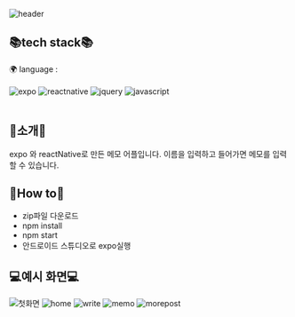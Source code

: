 ![header](https://capsule-render.vercel.app/api?type=waving&color=auto&height=300&section=header&text=Yeonji%20Github!&fontSize=90&fontColor=#333333)

## 📚tech stack📚
🌍 language : 
<br/><br/>
<img alt="expo" src ="https://img.shields.io/badge/expo-000020.svg?&style=for-the-badge&logo=expo&logoColor=black"/> 
<img alt="reactnative" src="https://img.shields.io/badge/reactnative-61DAFB.svg?&style=for-the-badge&logo=reactnative&logoColor=white"/> 
<img alt="jquery" src="https://img.shields.io/badge/jquery-0769AD.svg?&style=for-the-badge&logo=jquery&logoColor=white"/> 
<img alt="javascript" src="https://img.shields.io/badge/javascript-F7DF1E.svg?&style=for-the-badge&logo=javascript&logoColor=white"/> 
<br/><br/>

## 📢소개📢
expo 와 reactNative로 만든 메모 어플입니다.
이름을 입력하고 들어가면 메모를 입력 할 수 있습니다.


## 🔎How to🔎
- zip파일 다운로드
- npm install
- npm start
- 안드로이드 스튜디오로 expo실행



## 💻예시 화면💻
![첫화면](https://github.com/kingyjjy/react-practice-useState/assets/141803642/2c3b9d6c-f3d9-429d-add7-be17a5fe0ce2)
![home](https://github.com/kingyjjy/react-practice-useState/assets/141803642/2f340321-4ffd-439c-9b19-04f210ec4cf1)
![write](https://github.com/kingyjjy/react-practice-useState/assets/141803642/df237038-28c4-446b-887b-66ddd4be777c)
![memo](https://github.com/kingyjjy/react-practice-useState/assets/141803642/d633b968-c576-4bf3-a3c0-21fab5055e60)
![morepost](https://github.com/kingyjjy/react-practice-useState/assets/141803642/a02bc174-bdf6-4031-b8de-7ba553e081d8)

